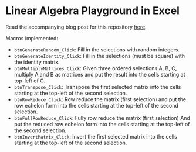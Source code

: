 # Linear Algebra Playground in Excel

Read the accompanying blog post for this repository [here](https://chrismoutsos.com/blog/linear_algebra_in_excel).

Macros implemented:

* `btnGenerateRandom_Click`: Fill in the selections with random integers.
* `btnGenerateIdentity_Click`: Fill in the selections (must be square) with the identity matrix.
* `btnMultiplyMatrices_Click`: Given three ordered selections A, B, C, multiply A and B as matrices and put the result into the cells starting at top-left of C.
* `btnTranspose_Click`: Transpose the first selected matrix into the cells starting at the top-left of the second selection.
* `btnRowReduce_Click`: Row reduce the matrix (first selection) and put the row echelon form into the cells starting at the top-left of the second selection.
* `btnFullRowReduce_Click`: Fully row reduce the matrix (first selection) And put the reduced row echelon form into the cells starting at the top-left of the second selection.
* `btnInvertMatrix_Click`: Invert the first selected matrix into the cells starting at the top-left of the second selection.